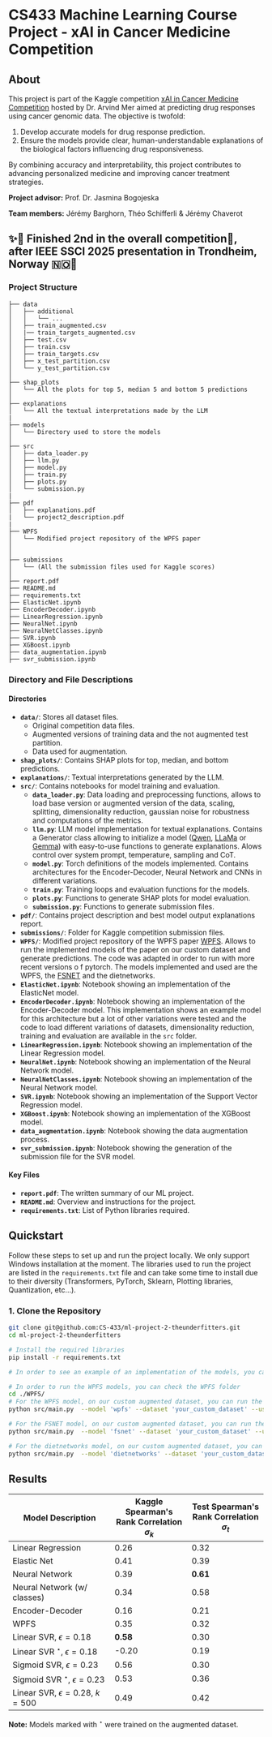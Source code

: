 # CS433 Machine Learning Course Project - xAI in Cancer Medicine Competition

## About 

This project is part of the Kaggle competition [xAI in Cancer Medicine Competition](https://www.kaggle.com/competitions/xai-in-cancer-medicine/overview) hosted by Dr. Arvind Mer aimed at predicting drug responses using cancer genomic data. The objective is twofold: 

1. Develop accurate models for drug response prediction.  
2. Ensure the models provide clear, human-understandable explanations of the biological factors influencing drug responsiveness.

By combining accuracy and interpretability, this project contributes to advancing personalized medicine and improving cancer treatment strategies.

**Project advisor:** Prof. Dr. Jasmina Bogojeska

**Team members:** Jérémy Barghorn, Théo Schifferli & Jérémy Chaverot

## ✨🌟 Finished 2nd in the overall competition🥈, after IEEE SSCI 2025 presentation in Trondheim, Norway 🇳🇴🎉

### Project Structure

```
├── data
│   ├── additional
│   │   └── ...
│   ├── train_augmented.csv
│   |── train_targets_augmented.csv
│   ├── test.csv
│   ├── train.csv
│   ├── train_targets.csv
│   ├── x_test_partition.csv
│   └── y_test_partition.csv
│
├── shap_plots
│   └── All the plots for top 5, median 5 and bottom 5 predictions
│ 
├── explanations
│   └── All the textual interpretations made by the LLM 
|
├── models
│   └── Directory used to store the models  
│
├── src
│   ├── data_loader.py
│   ├── llm.py
│   ├── model.py
│   ├── train.py
│   ├── plots.py
│   └── submission.py
|
├── pdf
│   ├── explanations.pdf 
|   └── project2_description.pdf
|
├── WPFS
│   └── Modified project repository of the WPFS paper
│   
│
├── submissions
│   └── (All the submission files used for Kaggle scores)
│
├── report.pdf
├── README.md
├── requirements.txt
├── ElasticNet.ipynb
├── EncoderDecoder.ipynb
├── LinearRegression.ipynb
├── NeuralNet.ipynb
├── NeuralNetClasses.ipynb
├── SVR.ipynb
├── XGBoost.ipynb
├── data_augmentation.ipynb
├── svr_submission.ipynb
```

### Directory and File Descriptions

#### Directories
- **`data/`**: Stores all dataset files.
  - Original competition data files.
  - Augmented versions of training data and the not augmented test partition.
  - Data used for augmentation.
- **`shap_plots/`**: Contains SHAP plots for top, median, and bottom predictions.
- **`explanations/`**: Textual interpretations generated by the LLM.
- **`src/`**: Contains notebooks for model training and evaluation.
  - **`data_loader.py`**: Data loading and preprocessing functions, allows to load base version or augmented version of the data, scaling, splitting, dimensionality reduction, gaussian noise for robustness and computations of the metrics.
  - **`llm.py`**: LLM model implementation for textual explanations. Contains a Generator class allowing to initialize a model ([Qwen](https://huggingface.co/Qwen/Qwen2-7B-Instruct), [LLaMa](https://huggingface.co/meta-llama/Llama-3.1-8B-Instruct) or [Gemma](https://huggingface.co/google/gemma-7b)) with easy-to-use functions to generate explanations. Alows control over system prompt, temperature, sampling and CoT.
  - **`model.py`**: Torch definitions of the models implemented. Contains architectures for the Encoder-Decoder, Neural Network and CNNs in different variations.
  - **`train.py`**: Training loops and evaluation functions for the models.
  - **`plots.py`**: Functions to generate SHAP plots for model evaluation.
  - **`submission.py`**: Functions to generate submission files.
- **`pdf/`**: Contains project description and best model output explanations report.
- **`submissions/`**: Folder for Kaggle competition submission files.
- **`WPFS/`**: Modified project repository of the WPFS paper [WPFS](https://github.com/andreimargeloiu/WPFS). Allows to run the implemented models of the paper on our custom dataset and generate predictions. The code was adapted in order to run with more recent versions o f pytorch. The models implemented and used are the WPFS, the [FSNET](https://ieeexplore.ieee.org/document/10191985) and the dietnetworks.
- **`ElasticNet.ipynb`**: Notebook showing an implementation of the ElasticNet model.
- **`EncoderDecoder.ipynb`**: Notebook showing an implementation of the Encoder-Decoder model. This implementation shows an example model for this architecture but a lot of other variations were tested and the code to load different variations of datasets, dimensionality reduction, training and evaluation are available in the `src` folder.
- **`LinearRegression.ipynb`**: Notebook showing an implementation of the Linear Regression model.
- **`NeuralNet.ipynb`**: Notebook showing an implementation of the Neural Network model.
- **`NeuralNetClasses.ipynb`**: Notebook showing an implementation of the Neural Network model.
- **`SVR.ipynb`**: Notebook showing an implementation of the Support Vector Regression model.
- **`XGBoost.ipynb`**: Notebook showing an implementation of the XGBoost model.
- **`data_augmentation.ipynb`**: Notebook showing the data augmentation process.
- **`svr_submission.ipynb`**: Notebook showing the generation of the submission file for the SVR model.

#### Key Files 
- **`report.pdf`**: The written summary of our ML project.
- **`README.md`**: Overview and instructions for the project.  
- **`requirements.txt`**: List of Python libraries required.  

## Quickstart 

Follow these steps to set up and run the project locally. We only support Windows installation at the moment.
The libraries used to run the project are listed in the `requirements.txt` file and can take some time to install due to their diversity (Transformers, PyTorch, Sklearn, Plotting libraries, Quantization, etc...). 

### 1. Clone the Repository

```bash
git clone git@github.com:CS-433/ml-project-2-theunderfitters.git
cd ml-project-2-theunderfitters

# Install the required libraries
pip install -r requirements.txt

# In order to see an example of an implementation of the models, you can check the notebooks in the root directory

# In order to run the WPFS models, you can check the WPFS folder
cd ./WPFS/
# For the WPFS model, on our custom augmented dataset, you can run the following command:
python src/main.py  --model 'wpfs' --dataset 'your_custom_dataset' --use_best_hyperparams  --experiment_name 'WPFS' --max_steps 200

# For the FSNET model, on our custom augmented dataset, you can run the following command:
python src/main.py  --model 'fsnet' --dataset 'your_custom_dataset' --use_best_hyperparams  --experiment_name 'FSNET' --max_steps 200

# For the dietnetworks model, on our custom augmented dataset, you can run the following command:
python src/main.py  --model 'dietnetworks' --dataset 'your_custom_dataset' --use_best_hyperparams  --experiment_name 'dietnetworks' --max_steps 200


```

<!-- ### 2. Set Up the Conda Environment

Install the environment depending on your operating system: _(**TODO:** à voir si les dépendances changent selon l'OS)_

- **For Windows**:
  ```bash
  conda env create -f environments/windows_env.yml
  ```

- **For macOS**:
  ```bash
  conda env create -f environments/mac_env.yml
  ``` -->

<!-- ### 3. Activate the Environment

Once the environment is created, activate it:

```bash
conda activate xAI-in-cancer-medicine
```

You’re all set! -->


## Results

| Model Description                               | Kaggle Spearman's <br> Rank Correlation $\sigma_k$ | Test Spearman's <br> Rank Correlation $\sigma_t$ |
|-------------------------------------------------|---------------------------------------------------|------------------------------------------------|
| Linear Regression                               | 0.26                                              | 0.32                                           |
| Elastic Net                                     | 0.41                                              | 0.39                                           |
| Neural Network                                  | 0.39                                              | **0.61**                                       |
| Neural Network (w/ classes)                     | 0.34                                              | 0.58                                           |
| Encoder-Decoder                                 | 0.16                                              | 0.21                                           |
| WPFS                                            | 0.35                                              | 0.32                                           |
| Linear SVR, $\epsilon=0.18$                     | **0.58**                                          | 0.30                                           |
| Linear SVR $^\star$, $\epsilon=0.18$             | -0.20                                            | 0.19                                           |
| Sigmoid SVR, $\epsilon=0.23$                    | 0.56                                              | 0.30                                           |
| Sigmoid SVR $^\star$, $\epsilon=0.23$            | 0.53                                              | 0.36                                           |
| Linear SVR, $\epsilon=0.28$, $k=500$            | 0.49                                              | 0.42                                           |

**Note:** Models marked with $^\star$ were trained on the augmented dataset.



